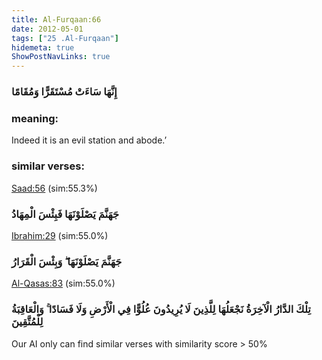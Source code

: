 ```yaml
---
title: Al-Furqaan:66
date: 2012-05-01
tags: ["25 .Al-Furqaan"]
hidemeta: true 
ShowPostNavLinks: true 
---
```

### إِنَّهَا سَاءَتْ مُسْتَقَرًّا وَمُقَامًا
### meaning: 
Indeed it is an evil station and abode.’
### similar verses: 

[Saad:56](/38/56) (sim:55.3%)

### جَهَنَّمَ يَصْلَوْنَهَا فَبِئْسَ الْمِهَادُ

[Ibrahim:29](/14/29) (sim:55.0%)

### جَهَنَّمَ يَصْلَوْنَهَا ۖ وَبِئْسَ الْقَرَارُ

[Al-Qasas:83](/28/83) (sim:55.0%)

### تِلْكَ الدَّارُ الْآخِرَةُ نَجْعَلُهَا لِلَّذِينَ لَا يُرِيدُونَ عُلُوًّا فِي الْأَرْضِ وَلَا فَسَادًا ۚ وَالْعَاقِبَةُ لِلْمُتَّقِينَ

Our AI only can find similar verses with similarity score > 50% 

